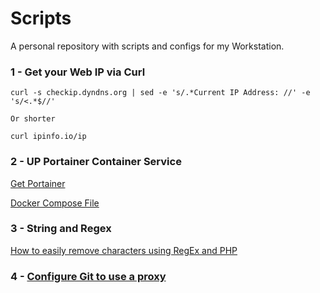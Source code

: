 # Scripts

A personal repository with scripts and configs for my Workstation.

### 1 - Get your Web IP via Curl

```
curl -s checkip.dyndns.org | sed -e 's/.*Current IP Address: //' -e 's/<.*$//'

Or shorter

curl ipinfo.io/ip
```

### 2 - UP Portainer Container Service

[Get Portainer](https://portainer.io/)

[Docker Compose File](portainer/docker-compose.yml)

### 3 - String and Regex

[How to easily remove characters using RegEx and PHP](string-and-regex.php)

### 4 - [Configure Git to use a proxy](https://gist.github.com/atmosmaciel/55adfe01e6f0f862112772fc39b73279)
